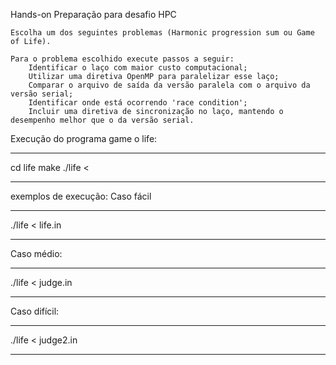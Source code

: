 Hands-on
Preparação para desafio HPC 

    Escolha um dos seguintes problemas (Harmonic progression sum ou Game of Life).
    
    Para o problema escolhido execute passos a seguir:
        Identificar o laço com maior custo computacional;
        Utilizar uma diretiva OpenMP para paralelizar esse laço;
        Comparar o arquivo de saída da versão paralela com o arquivo da versão serial;
        Identificar onde está ocorrendo 'race condition';
        Incluir uma diretiva de sincronização no laço, mantendo o desempenho melhor que o da versão serial.

Execução do programa game o life:
***
cd life
make
./life < <arquivo de entrada>
***
exemplos de execução:
Caso fácil

***
./life < life.in
***

Caso médio:

***
./life < judge.in
***

Caso difícil:

***
./life < judge2.in
***
